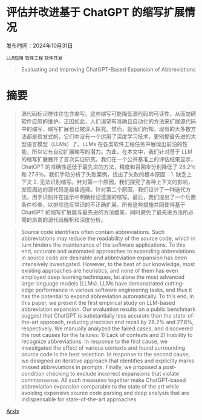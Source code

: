 # 评估并改进基于 ChatGPT 的缩写扩展情况

发布时间：2024年10月31日

`LLM应用` `软件工程` `软件开发`

> Evaluating and Improving ChatGPT-Based Expansion of Abbreviations

# 摘要

> 源代码标识符往往包含缩写。这些缩写可能降低源代码的可读性，从而妨碍软件应用的维护。正因如此，人们渴望有准确且自动化的方法来扩展源代码中的缩写，缩写扩展也已被深入探究。然而，就我们所知，现有的大多数方法都是启发式的，它们中没有一个运用了深度学习技术，更别提最先进的大型语言模型（LLMs）了。LLMs 在各类软件工程任务中展现出前沿的性能，所以它有自动扩展缩写的潜力。为此，在本文中，我们针对基于 LLM 的缩写扩展展开了首次实证研究。我们在一个公共基准上的评估结果显示，ChatGPT 的准确性远低于最先进的方法，精度和召回率分别降低了 28.2％和 27.8％。我们手动分析了失败案例，找出了失败的根本原因：1. 缺乏上下文 2. 无法识别缩写。针对第一个原因，我们探究了各种上下文的影响，发现周边的源代码是最佳选择。针对第二个原因，我们设计了一种迭代方法，用于识别并在提示中明确标记遗漏的缩写。最后，我们提出了一个后置条件检查，以排除违反常识的不正确扩展。所有这些措施共同使得基于 ChatGPT 的缩写扩展能与最先进的方法媲美，同时避免了最先进方法所必需的昂贵的源代码解析和深度分析。

> Source code identifiers often contain abbreviations. Such abbreviations may reduce the readability of the source code, which in turn hinders the maintenance of the software applications. To this end, accurate and automated approaches to expanding abbreviations in source code are desirable and abbreviation expansion has been intensively investigated. However, to the best of our knowledge, most existing approaches are heuristics, and none of them has even employed deep learning techniques, let alone the most advanced large language models (LLMs). LLMs have demonstrated cutting-edge performance in various software engineering tasks, and thus it has the potential to expand abbreviation automatically. To this end, in this paper, we present the first empirical study on LLM-based abbreviation expansion. Our evaluation results on a public benchmark suggest that ChatGPT is substantially less accurate than the state-of-the-art approach, reducing precision and recall by 28.2\% and 27.8\%, respectively. We manually analyzed the failed cases, and discovered the root causes for the failures: 1) Lack of contexts and 2) Inability to recognize abbreviations. In response to the first cause, we investigated the effect of various contexts and found surrounding source code is the best selection. In response to the second cause, we designed an iterative approach that identifies and explicitly marks missed abbreviations in prompts. Finally, we proposed a post-condition checking to exclude incorrect expansions that violate commonsense. All such measures together make ChatGPT-based abbreviation expansion comparable to the state of the art while avoiding expensive source code parsing and deep analysis that are indispensable for state-of-the-art approaches.

[Arxiv](https://arxiv.org/abs/2410.23866)